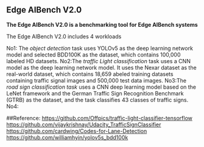## Edge AIBench V2.0
**The Edge AIBench V2.0 is a benchmarking tool for Edge AIBench systems**

The Edge AIBench V2.0 includes 4 workloads

No1: The *object detection* task uses YOLOv5 as the deep learning network model and selected BDD100K as the
dataset, which contains 100,000 labeled HD datasets.
No2:The *traffic Light classification* task uses a CNN model as the deep learning network model. It uses the Nexar dataset as the real-world dataset, which contains 18,659 abeled training datasets containing traffic signal images and 500,000 test data images.
No3:The *road sign classification task* uses a CNN deep learning model based on the LeNet framework and the German Traffic Sign Recognition Benchmark (GTRB) as the dataset, and the task classifies 43 classes of traffic signs.
No4:


##Reference:
https://github.com/Offpics/traffic-light-classifier-tensorflow
https://github.com/vijaykrishnay/Udacity_TrafficSignClassifier
https://github.com/cardwing/Codes-for-Lane-Detection
https://github.com/williamhyin/yolov5s_bdd100k

